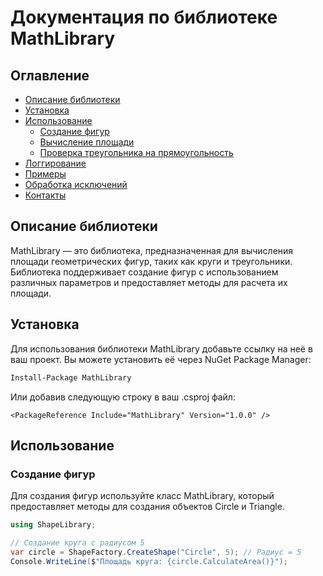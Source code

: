 # Документация по библиотеке MathLibrary

## Оглавление
- [Описание библиотеки](#описание-библиотеки)
- [Установка](#установка)
- [Использование](#использование)
  - [Создание фигур](#создание-фигур)
  - [Вычисление площади](#вычисление-площади)
  - [Проверка треугольника на прямоугольность](#проверка-треугольника-на-прямоугольность)
- [Логгирование](#логгирование)
- [Примеры](#примеры)
- [Обработка исключений](#обработка-исключений)
- [Контакты](#контакты)

## Описание библиотеки
MathLibrary — это библиотека, предназначенная для вычисления площади геометрических фигур, таких как круги и треугольники. Библиотека поддерживает создание фигур с использованием различных параметров и предоставляет методы для расчета их площади.

## Установка
Для использования библиотеки MathLibrary добавьте ссылку на неё в ваш проект. Вы можете установить её через NuGet Package Manager:

```bash 
Install-Package MathLibrary
``` 

Или добавив следующую строку в ваш .csproj файл:

```
<PackageReference Include="MathLibrary" Version="1.0.0" />
```

## Использование

### Создание фигур
Для создания фигур используйте класс MathLibrary, который предоставляет методы для создания объектов Circle и Triangle.

```csharp
using ShapeLibrary;

// Создание круга с радиусом 5
var circle = ShapeFactory.CreateShape("Circle", 5); // Радиус = 5
Console.WriteLine($"Площадь круга: {circle.CalculateArea()}");
```





























